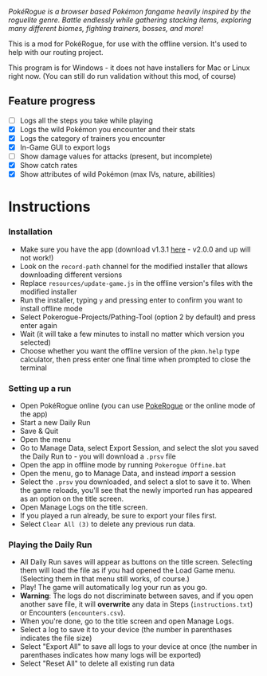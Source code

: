 *PokéRogue is a browser based Pokémon fangame heavily inspired by the roguelite genre. Battle endlessly while gathering stacking items, exploring many different biomes, fighting trainers, bosses, and more!*

This is a mod for PokéRogue, for use with the offline version.
It's used to help with our routing project.

This program is for Windows - it does not have installers for Mac or Linux right now.
(You can still do run validation without this mod, of course)

## Feature progress
- [ ] Logs all the steps you take while playing
- [x] Logs the wild Pokémon you encounter and their stats
- [x] Logs the category of trainers you encounter
- [x] In-Game GUI to export logs
- [ ] Show damage values for attacks (present, but incomplete)
- [x] Show catch rates
- [x] Show attributes of wild Pokémon (max IVs, nature, abilities)

# Instructions
### Installation
- Make sure you have the app (download v1.3.1 [here](https://github.com/Admiral-Billy/Pokerogue-App/releases) - v2.0.0 and up will not work!)
- Look on the `record-path` channel for the modified installer that allows downloading different versions
- Replace `resources/update-game.js` in the offline version's files with the modified installer
- Run the installer, typing `y` and pressing enter to confirm you want to install offline mode
- Select Pokerogue-Projects/Pathing-Tool (option 2 by default) and press enter again
- Wait (it will take a few minutes to install no matter which version you selected)
- Choose whether you want the offline version of the `pkmn.help` type calculator, then press enter one final time when prompted to close the terminal
### Setting up a run
- Open PokéRogue online (you can use [PokeRogue](https://pokerogue.net/) or the online mode of the app)
- Start a new Daily Run
- Save & Quit
- Open the menu
- Go to Manage Data, select Export Session, and select the slot you saved the Daily Run to - you will download a `.prsv` file
- Open the app in offline mode by running `Pokerogue Offine.bat`
- Open the menu, go to Manage Data, and instead *import* a session
- Select the `.prsv` you downloaded, and select a slot to save it to. When the game reloads, you'll see that the newly imported run has appeared as an option on the title screen.
- Open Manage Logs on the title screen.
- If you played a run already, be sure to export your files first.
- Select `Clear All (3)` to delete any previous run data.
### Playing the Daily Run
- All Daily Run saves will appear as buttons on the title screen. Selecting them will load the file as if you had opened the Load Game menu. (Selecting them in that menu still works, of course.)
- Play! The game will automatically log your run as you go.
 - **Warning**: The logs do not discriminate between saves, and if you open another save file, it will **overwrite** any data in Steps (`instructions.txt`) or Encounters (`encounters.csv`).
- When you're done, go to the title screen and open Manage Logs.
 - Select a log to save it to your device (the number in parenthases indicates the file size)
 - Select "Export All" to save all logs to your device at once (the number in parenthases indicates how many logs will be exported)
 - Select "Reset All" to delete all existing run data
